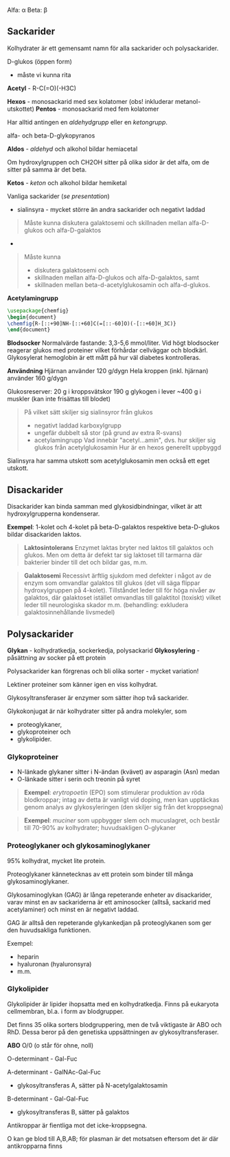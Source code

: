 Alfa: α
Beta: β

## Sackarider
Kolhydrater är ett gemensamt namn för alla sackarider och polysackarider.

D-glukos (öppen form)
- måste vi kunna rita

**Acetyl** - R-C(=O)(-H3C)

**Hexos** - monosackarid med sex kolatomer (obs! inkluderar metanol-utskottet)
**Pentos** - monosackarid med fem kolatomer

Har alltid antingen en *aldehydgrupp* eller en *ketongrupp*.

alfa- och beta-D-glykopyranos

**Aldos** - *aldehyd* och alkohol bildar hemiacetal

Om hydroxylgruppen och CH2OH sitter på olika sidor är det alfa, om de sitter på samma är det beta.

**Ketos** - *keton* och alkohol bildar hemiketal

Vanliga sackarider (*se presentation*)
- sialinsyra - mycket större än andra sackarider och negativt laddad

> Måste kunna diskutera galaktosemi och skillnaden mellan alfa-D-glukos och alfa-D-galaktos
- 
> Måste kunna
> - diskutera galaktosemi och
> - skillnaden mellan alfa-D-glukos och alfa-D-galaktos, samt
> - skillnaden mellan beta-d-acetylglukosamin och alfa-d-glukos.

**Acetylamingrupp**
```tikz
\usepackage{chemfig}
\begin{document}
\chemfig{R-[::+90]NH-[::+60]C(=[::-60]O)(-[::+60]H_3C)}
\end{document}
```

**Blodsocker**
Normalvärde fastande: 3,3-5,6 mmol/liter.
Vid högt blodsocker reagerar glukos med proteiner vilket förhårdar cellväggar och blodkärl.
Glykosylerat hemoglobin är ett mått på hur väl diabetes kontrolleras.

**Användning**
Hjärnan använder 120 g/dygn
Hela kroppen (inkl. hjärnan) använder 160 g/dygn

Glukosreserver:
20 g i kroppsvätskor
190 g glykogen i lever
~400 g i muskler (kan inte frisättas till blodet)

> På vilket sätt skiljer sig sialinsyror från glukos
>  - negativt laddad karboxylgrupp
>  - ungefär dubbelt så stor (på grund av extra R-svans)
>  - acetylamingrupp
> Vad innebär "acetyl...amin", dvs. hur skiljer sig glukos från acetylglukosamin
> Hur är en hexos generellt uppbyggd

Sialinsyra har samma utskott som acetylglukosamin men också ett eget utskott.

## Disackarider
Disackarider kan binda samman med glykosidbindningar, vilket är att hydroxylgrupperna kondenserar.

**Exempel**: 1-kolet och 4-kolet på beta-D-galaktos respektive beta-D-glukos bildar disackariden laktos.

> **Laktosintolerans**
> Enzymet laktas bryter ned laktos till galaktos och glukos. Men om detta är defekt tar sig laktoset till tarmarna där bakterier binder till det och bildar gas, m.m.

> **Galaktosemi**
> Recessivt ärftlig sjukdom med defekter i något av de enzym som omvandlar galaktos till glukos (det vill säga flippar hydroxylgruppen på 4-kolet). Tillståndet leder till för höga nivåer av galaktos, där galaktoset istället omvandlas till galaktitol (toxiskt) vilket leder till neurologiska skador m.m. (behandling: exkludera galaktosinnehållande livsmedel)

## Polysackarider
**Glykan** - kolhydratkedja, sockerkedja, polysackarid
**Glykosylering** - påsättning av socker på ett protein

Polysackarider kan förgrenas och bli olika sorter - mycket variation!

Lektiner proteiner som känner igen en viss kolhydrat.

Glykosyltransferaser är enzymer som sätter ihop två sackarider.

Glykokonjugat är när kolhydrater sitter på andra molekyler, som
- proteoglykaner,
- glykoproteiner och
- glykolipider.

### Glykoproteiner
- N-länkade glykaner sitter i N-ändan (kvävet) av asparagin (Asn) medan
- O-länkade sitter i serin och treonin på syret

> **Exempel**: *erytropoetin* (EPO) som stimulerar produktion av röda blodkroppar; intag av detta är vanligt vid doping, men kan upptäckas genom analys av glykosyleringen (den skiljer sig från det kroppsegna)

> **Exempel**: *muciner* som uppbygger slem och mucuslagret, och består till 70-90% av kolhydrater; huvudsakligen O-glykaner

### **Proteoglykaner och glykosaminoglykaner**
95% kolhydrat, mycket lite protein.

Proteoglykaner kännetecknas av ett protein som binder till många glykosaminoglykaner.

Glykosaminoglykan (GAG) är långa repeterande enheter av disackarider, varav minst en av sackariderna är ett aminosocker (alltså, sackarid med acetylaminer) och minst en är negativt laddad.

GAG är alltså den repeterande glykankedjan på proteoglykanen som ger den huvudsakliga funktionen.

Exempel:
- heparin
- hyaluronan (hyaluronsyra)
- m.m.


### Glykolipider
Glykolipider är lipider ihopsatta med en kolhydratkedja.
Finns på eukaryota cellmembran, bl.a. i form av blodgrupper.

Det finns 35 olika sorters blodgruppering, men de två viktigaste är ABO och RhD. Dessa beror på den genetiska uppsättningen av glykosyltransferaser.

**ABO**
O/0 (o står för ohne, noll)

O-determinant - Gal-Fuc

A-determinant - GalNAc-Gal-Fuc
- glykosyltransferas A, sätter på N-acetylgalaktosamin

B-determinant - Gal-Gal-Fuc
- glykosyltransferas B, sätter på galaktos

Antikroppar är fientliga mot det icke-kroppsegna.

O kan ge blod till A,B,AB; för plasman är det motsatsen eftersom det är där antikropparna finns

